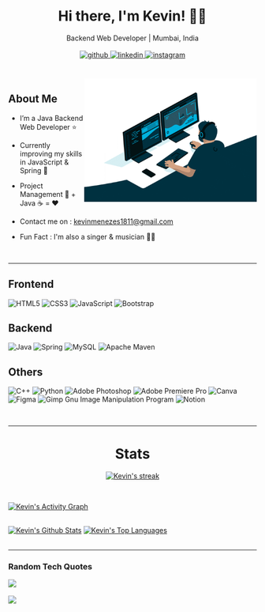 # <div align="center">Hi there, I'm Kevin! 🙋‍♂️</div>  
  

<div align="center">Backend Web Developer | Mumbai, India</div>  
  
<br/>
<div align="center">
<a href="https://github.com/https://github.com/Kevin-Menezes" target="_blank">
<img src=https://img.shields.io/badge/github-%2324292e.svg?&style=for-the-badge&logo=github&logoColor=white alt=github style="margin-bottom: 5px;" />
</a>
<a href="https://linkedin.com/in/www.linkedin.com/in/kevin-menezes-km18" target="_blank">
<img src=https://img.shields.io/badge/linkedin-%231E77B5.svg?&style=for-the-badge&logo=linkedin&logoColor=white alt=linkedin style="margin-bottom: 5px;" />
</a>
<a href="https://instagram.com/https://instagram.com/kevvv_18" target="_blank">
<img src=https://img.shields.io/badge/instagram-%23000000.svg?&style=for-the-badge&logo=instagram&logoColor=white alt=instagram style="margin-bottom: 5px;" />
</a>  
</div>  


<br/>  
<br/>

<img align="right" alt="Coding" width="350" height="250" src="https://github.com/Kevin-Menezes/Kevin-Menezes/blob/main/BlueCoder.gif">


## About Me  
- I’m a Java Backend Web Developer ⭐     
  

-  Currently improving my skills in JavaScript & Spring 🍃    
  

- Project Management 📝 + Java ☕ = ❤️    
  

- Contact me on : kevinmenezes1811@gmail.com   
  

- Fun Fact : I'm also a singer & musician 🎹🎸  



<br />
<hr>

## Frontend
![HTML5](https://img.shields.io/badge/html5-%23E34F26.svg?style=for-the-badge&logo=html5&logoColor=white) ![CSS3](https://img.shields.io/badge/css3-%231572B6.svg?style=for-the-badge&logo=css3&logoColor=white)  ![JavaScript](https://img.shields.io/badge/javascript-%23323330.svg?style=for-the-badge&logo=javascript&logoColor=%23F7DF1E) ![Bootstrap](https://img.shields.io/badge/bootstrap-%23563D7C.svg?style=for-the-badge&logo=bootstrap&logoColor=white)

## Backend
![Java](https://img.shields.io/badge/java-%23ED8B00.svg?style=for-the-badge&logo=java&logoColor=white) ![Spring](https://img.shields.io/badge/spring-%236DB33F.svg?style=for-the-badge&logo=spring&logoColor=white) ![MySQL](https://img.shields.io/badge/mysql-%2300f.svg?style=for-the-badge&logo=mysql&logoColor=white) ![Apache Maven](https://img.shields.io/badge/Apache%20Maven-C71A36?style=for-the-badge&logo=Apache%20Maven&logoColor=white)

## Others
![C++](https://img.shields.io/badge/c++-%2300599C.svg?style=for-the-badge&logo=c%2B%2B&logoColor=white) ![Python](https://img.shields.io/badge/python-3670A0?style=for-the-badge&logo=python&logoColor=ffdd54) ![Adobe Photoshop](https://img.shields.io/badge/adobephotoshop-%2331A8FF.svg?style=for-the-badge&logo=adobephotoshop&logoColor=white) ![Adobe Premiere Pro](https://img.shields.io/badge/Adobe%20Premiere%20Pro-9999FF.svg?style=for-the-badge&logo=Adobe%20Premiere%20Pro&logoColor=white) ![Canva](https://img.shields.io/badge/Canva-%2300C4CC.svg?style=for-the-badge&logo=Canva&logoColor=white) 	![Figma](https://img.shields.io/badge/figma-%23F24E1E.svg?style=for-the-badge&logo=figma&logoColor=white) ![Gimp Gnu Image Manipulation Program](https://img.shields.io/badge/Gimp-657D8B?style=for-the-badge&logo=gimp&logoColor=FFFFFF) ![Notion](https://img.shields.io/badge/Notion-%23000000.svg?style=for-the-badge&logo=notion&logoColor=white)

<br />
<hr>

<h1 align="center">Stats</h1>
<p align="center">
    <a href="https://github.com/Kevin-Menezes/github-readme-streak-stats">
        <img title="Streaks🔥" alt="Kevin's streak" src="https://github-readme-streak-stats.herokuapp.com/?user=Kevin-Menezes&theme=black-ice&hide_border=true&stroke=B6B6B6&background=000000&fire=FA8B00&ring=FA8B00&currStreakLabel=FA8B00&sideNums=FA8B00"/>
    </a>
</p>

<br/>


<a href="https://github.com/Kevin-Menezes/github-readme-activity-graph"><img alt="Kevin's Activity Graph" src="https://activity-graph.herokuapp.com/graph?username=Kevin-Menezes&bg_color=0D1117&color=FA8B00&line=FA8B00&point=FFFFFF&hide_border=true" /></a>

<br/>
    <a href="https://github.com/Kevin-Menezes/github-readme-stats"><img alt="Kevin's Github Stats" src="https://github-readme-stats.vercel.app/api?username=Kevin-Menezes&show_icons=true&count_private=true&theme=react&hide_border=true&bg_color=000000&icon_color=FA8B00&title_color=FA8B00" /></a>
  <a href="https://github.com/Kevin-Menezes/github-readme-stats"><img alt="Kevin's Top Languages" src="https://github-readme-stats.vercel.app/api/top-langs/?username=Kevin-Menezes&langs_count=8&count_private=true&layout=compact&theme=react&hide_border=true&bg_color=000000&title_color=FA8B00" /></a>
 
<br/>
 

<!--
![](https://github-readme-stats.vercel.app/api?username=Kevin-Menezes&theme=highcontrast&hide_border=true&include_all_commits=true&count_private=true)
![](https://github-readme-streak-stats.herokuapp.com/?user=Kevin-Menezes&theme=highcontrast&hide_border=true)<br/>
![](https://github-readme-stats.vercel.app/api/top-langs/?username=Kevin-Menezes&theme=highcontrast&hide_border=true&include_all_commits=true&count_private=true&layout=compact)

<br /> -->

<br/>
<hr>

<!--
## 🏆 GitHub Trophies
![](https://github-profile-trophy.vercel.app/?username=Kevin-Menezes&theme=onedark&no-frame=true&no-bg=true&margin-w=4) -->

### Random Tech Quotes
![](https://quotes-github-readme.vercel.app/api?type=horizontal&theme=dark)

[![](https://visitcount.itsvg.in/api?id=Kevin-Menezes&icon=5&color=12)](https://github.com/Kevin-Menezes)
